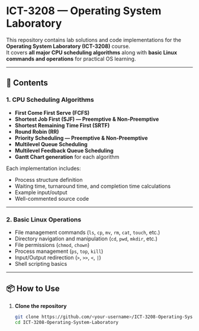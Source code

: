 # ICT-3208 — Operating System Laboratory

This repository contains lab solutions and code implementations for the **Operating System Laboratory (ICT-3208)** course.  
It covers **all major CPU scheduling algorithms** along with **basic Linux commands and operations** for practical OS learning.

---

## 📂 Contents

### 1. CPU Scheduling Algorithms
- **First Come First Serve (FCFS)**
- **Shortest Job First (SJF) — Preemptive & Non-Preemptive**
- **Shortest Remaining Time First (SRTF)**
- **Round Robin (RR)**
- **Priority Scheduling — Preemptive & Non-Preemptive**
- **Multilevel Queue Scheduling**
- **Multilevel Feedback Queue Scheduling**
- **Gantt Chart generation** for each algorithm

Each implementation includes:
- Process structure definition
- Waiting time, turnaround time, and completion time calculations
- Example input/output
- Well-commented source code

---

### 2. Basic Linux Operations
- File management commands (`ls`, `cp`, `mv`, `rm`, `cat`, `touch`, etc.)
- Directory navigation and manipulation (`cd`, `pwd`, `mkdir`, etc.)
- File permissions (`chmod`, `chown`)
- Process management (`ps`, `top`, `kill`)
- Input/Output redirection (`>`, `>>`, `<`, `|`)
- Shell scripting basics

---

## 📦 How to Use

1. **Clone the repository**  
   ```bash
   git clone https://github.com/<your-username>/ICT-3208-Operating-System-Laboratory.git
   cd ICT-3208-Operating-System-Laboratory
